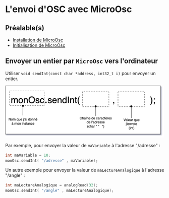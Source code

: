 # L'envoi d'OSC avec MicroOsc

## Préalable(s)

- [Installation de MicroOsc](/microosc/)
- [Initialisation de MicroOsc](/microosc/initialisation/)

## Envoyer un entier par `MicroOsc` vers l'ordinateur

Utiliser `void sendInt(const char *address, int32_t i)` pour envoyer un entier. 

![](microosc_sendInt.drawio.png)

Par exemple, pour envoyer la valeur de `maVariable` à l'adresse "/adresse" :
```cpp
int maVariable = 10;
monOsc.sendInt( "/adresse" , maVariable);
```

Un autre exemple pour envoyer la valeur de `maLectureAnalogique` à l'adresse "/angle" :
```cpp
int maLectureAnalogique = analogRead(32);
monOsc.sendInt( "/angle" , maLectureAnalogique);
```